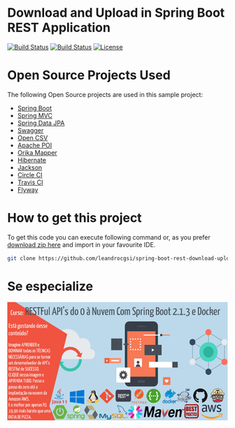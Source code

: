 # Download and Upload in Spring Boot REST Application

[![Build Status](https://travis-ci.org/leandrocgsi/spring-boot-rest-download-upload.svg?branch=master)](https://travis-ci.org/leandrocgsi/spring-boot-rest-download-upload)
[![Build Status](https://circleci.com/gh/leandrocgsi/spring-boot-rest-download-upload.svg?&style=shield)](https://circleci.com/gh/leandrocgsi/spring-boot-rest-download-upload/)
[![License](https://img.shields.io/badge/license-Apache%20License%202.0-blue.svg?maxAge=2592000)](https://github.com/leandrocgsi/spring-boot-rest-download-upload/blob/master/LICENSE.txt)


# Open Source Projects Used

The following Open Source projects are used in this sample project:

* [Spring Boot](http://projects.spring.io/spring-boot/)
* [Spring MVC](http://docs.spring.io/spring/docs/current/spring-framework-reference/html/mvc.html)
* [Spring Data JPA](http://projects.spring.io/spring-data-jpa/)
* [Swagger](http://swagger.io/)
* [Open CSV](http://opencsv.sourceforge.net/)
* [Apache POI](https://poi.apache.org/)
* [Orika Mapper](http://orika-mapper.github.io/orika-docs/converters.html)
* [Hibernate](http://hibernate.org/)
* [Jackson](http://wiki.fasterxml.com/JacksonHome)
* [Circle CI](https://circleci.com/)
* [Travis CI](https://travis-ci.org/)
* [Flyway](https://flywaydb.org/)

# How to get this project

To get this code you can execute following command or, as you prefer [download zip here](https://github.com/leandrocgsi/spring-boot-rest-download-upload/archive/master.zip) and import in your favourite IDE.

```sh
git clone https://github.com/leandrocgsi/spring-boot-rest-download-upload.git
```

# Se especialize

[<img src="https://github.com/leandrocgsi/SpringBootPlayground/blob/master/Images/banner_blog_udemy_course_sring_boot.jpg?raw=true">](https://www.udemy.com/restful-apis-do-0-a-nuvem-com-springboot-e-docker/?couponCode=GTHB_REPOS_SALE2019)
